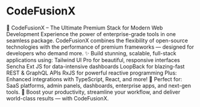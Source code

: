 # CodeFusionX
🚀 CodeFusionX – The Ultimate Premium Stack for Modern Web Development Experience the power of enterprise-grade tools in one seamless package. CodeFusionX combines the flexibility of open-source technologies with the performance of premium frameworks — designed for developers who demand more.  ✨ Build stunning, scalable, full-stack applications using:  Tailwind UI Pro for beautiful, responsive interfaces  Sencha Ext JS for data-intensive dashboards  LoopBack for blazing-fast REST & GraphQL APIs  RxJS for powerful reactive programming  Plus: Enhanced integrations with TypeScript, React, and more!  🎯 Perfect for: SaaS platforms, admin panels, dashboards, enterprise apps, and next-gen tools.  💼 Boost your productivity, streamline your workflow, and deliver world-class results — with CodeFusionX.
